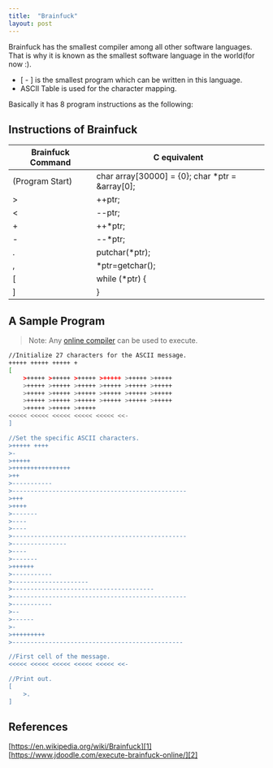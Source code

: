 ```yaml
---
title:  "Brainfuck"
layout: post
---
```


Brainfuck has the smallest compiler among all other software languages. That is why it is known as the smallest software language in the world(for now :).

- [ - ] is the smallest program which can be written in this language.
- ASCII Table is used for the character mapping.

Basically it has 8 program instructions as the following:


## Instructions of Brainfuck

| Brainfuck Command | C equivalent |
| ------ | ------ |
| (Program Start) | char array[30000] = {0}; char *ptr = &array[0]; |
| > | ++ptr; |
| < | --ptr; |
| + | ++*ptr; |
| - | --*ptr; |
| . | putchar(*ptr); |
| , | *ptr=getchar(); |
| [ | while (*ptr) { |
| ] | } |

## A Sample Program
> Note: Any [online compiler] can be used to execute.

```sh
//Initialize 27 characters for the ASCII message.
+++++ +++++ +++++ +
[
    >+++++ >+++++ >+++++ >+++++ >+++++ >+++++
    >+++++ >+++++ >+++++ >+++++ >+++++ >+++++
    >+++++ >+++++ >+++++ >+++++ >+++++ >+++++
    >+++++ >+++++ >+++++ >+++++ >+++++ >+++++
    >+++++ >+++++ >+++++
<<<<< <<<<< <<<<< <<<<< <<<<< <<-
]

//Set the specific ASCII characters.
>+++++ ++++
>-
>+++++
>++++++++++++++++
>++
>-----------
>------------------------------------------------
>+++
>++++
>-------
>----
>----
>------------------------------------------------
>---------------
>----
>-------
>++++++
>-----------
>---------------------
>---------------------------------------
>------------------------------------------------
>-----------
>--
>------
>-
>+++++++++
>-----------------------------------------------

//First cell of the message.
<<<<< <<<<< <<<<< <<<<< <<<<< <<- 

//Print out.
[
    >.
]
```

## References
[https://en.wikipedia.org/wiki/Brainfuck][1]  
[https://www.jdoodle.com/execute-brainfuck-online/][2]

[1]: https://en.wikipedia.org/wiki/Brainfuck
[2]: https://www.jdoodle.com/execute-brainfuck-online/
[online compiler]: <https://www.jdoodle.com/execute-brainfuck-online/>
